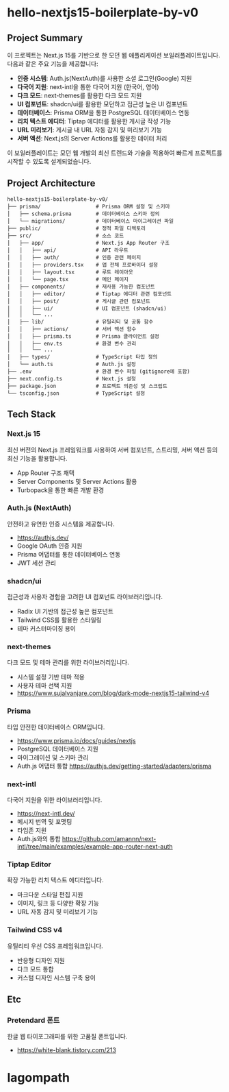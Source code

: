 # hello-nextjs15-boilerplate-by-v0

## Project Summary

이 프로젝트는 Next.js 15를 기반으로 한 모던 웹 애플리케이션 보일러플레이트입니다. 다음과 같은 주요 기능을 제공합니다:

- **인증 시스템**: Auth.js(NextAuth)를 사용한 소셜 로그인(Google) 지원
- **다국어 지원**: next-intl을 통한 다국어 지원 (한국어, 영어)
- **다크 모드**: next-themes를 활용한 다크 모드 지원
- **UI 컴포넌트**: shadcn/ui를 활용한 모던하고 접근성 높은 UI 컴포넌트
- **데이터베이스**: Prisma ORM을 통한 PostgreSQL 데이터베이스 연동
- **리치 텍스트 에디터**: Tiptap 에디터를 활용한 게시글 작성 기능
- **URL 미리보기**: 게시글 내 URL 자동 감지 및 미리보기 기능
- **서버 액션**: Next.js의 Server Actions를 활용한 데이터 처리

이 보일러플레이트는 모던 웹 개발의 최신 트렌드와 기술을 적용하여 빠르게 프로젝트를 시작할 수 있도록 설계되었습니다.

## Project Architecture

```
hello-nextjs15-boilerplate-by-v0/
├── prisma/                  # Prisma ORM 설정 및 스키마
│   ├── schema.prisma        # 데이터베이스 스키마 정의
│   └── migrations/          # 데이터베이스 마이그레이션 파일
├── public/                  # 정적 파일 디렉토리
├── src/                     # 소스 코드
│   ├── app/                 # Next.js App Router 구조
│   │   ├── api/             # API 라우트
│   │   ├── auth/            # 인증 관련 페이지
│   │   ├── providers.tsx    # 앱 전체 프로바이더 설정
│   │   ├── layout.tsx       # 루트 레이아웃
│   │   └── page.tsx         # 메인 페이지
│   ├── components/          # 재사용 가능한 컴포넌트
│   │   ├── editor/          # Tiptap 에디터 관련 컴포넌트
│   │   ├── post/            # 게시글 관련 컴포넌트
│   │   ├── ui/              # UI 컴포넌트 (shadcn/ui)
│   │   └── ...
│   ├── lib/                 # 유틸리티 및 공통 함수
│   │   ├── actions/         # 서버 액션 함수
│   │   ├── prisma.ts        # Prisma 클라이언트 설정
│   │   ├── env.ts           # 환경 변수 관리
│   │   └── ...
│   ├── types/               # TypeScript 타입 정의
│   └── auth.ts              # Auth.js 설정
├── .env                     # 환경 변수 파일 (gitignore에 포함)
├── next.config.ts           # Next.js 설정
├── package.json             # 프로젝트 의존성 및 스크립트
└── tsconfig.json            # TypeScript 설정
```

## Tech Stack

### Next.js 15

최신 버전의 Next.js 프레임워크를 사용하여 서버 컴포넌트, 스트리밍, 서버 액션 등의 최신 기능을 활용합니다.

- App Router 구조 채택
- Server Components 및 Server Actions 활용
- Turbopack을 통한 빠른 개발 환경

### Auth.js (NextAuth)

안전하고 유연한 인증 시스템을 제공합니다.

- https://authjs.dev/
- Google OAuth 인증 지원
- Prisma 어댑터를 통한 데이터베이스 연동
- JWT 세션 관리

### shadcn/ui

접근성과 사용자 경험을 고려한 UI 컴포넌트 라이브러리입니다.

- Radix UI 기반의 접근성 높은 컴포넌트
- Tailwind CSS를 활용한 스타일링
- 테마 커스터마이징 용이

### next-themes

다크 모드 및 테마 관리를 위한 라이브러리입니다.

- 시스템 설정 기반 테마 적용
- 사용자 테마 선택 지원
- https://www.sujalvanjare.com/blog/dark-mode-nextjs15-tailwind-v4

### Prisma

타입 안전한 데이터베이스 ORM입니다.

- https://www.prisma.io/docs/guides/nextjs
- PostgreSQL 데이터베이스 지원
- 마이그레이션 및 스키마 관리
- Auth.js 어댑터 통합
  https://authjs.dev/getting-started/adapters/prisma

### next-intl

다국어 지원을 위한 라이브러리입니다.

- https://next-intl.dev/
- 메시지 번역 및 포맷팅
- 타임존 지원
- Auth.js와의 통합
  https://github.com/amannn/next-intl/tree/main/examples/example-app-router-next-auth

### Tiptap Editor

확장 가능한 리치 텍스트 에디터입니다.

- 마크다운 스타일 편집 지원
- 이미지, 링크 등 다양한 확장 기능
- URL 자동 감지 및 미리보기 기능

### Tailwind CSS v4

유틸리티 우선 CSS 프레임워크입니다.

- 반응형 디자인 지원
- 다크 모드 통합
- 커스텀 디자인 시스템 구축 용이

## Etc

### Pretendard 폰트

한글 웹 타이포그래피를 위한 고품질 폰트입니다.

- https://white-blank.tistory.com/213
# lagompath
